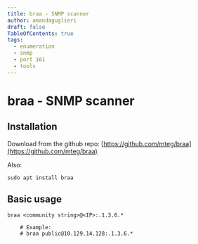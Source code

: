 ```yaml
---
title: braa - SNMP scanner
author: amandaguglieri
draft: false
TableOfContents: true
tags:
  - enumeration
  - snmp
  - port 161
  - tools
---
```


# braa - SNMP scanner


## Installation

Download from the github repo: [https://github.com/mteg/braa](https://github.com/mteg/braa)

Also:

```shell-session
sudo apt install braa
```


## Basic usage


```shell-session
braa <community string>@<IP>:.1.3.6.*   

	# Example:
	# braa public@10.129.14.128:.1.3.6.*
```
